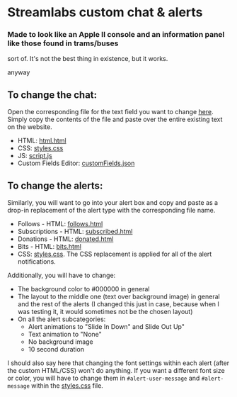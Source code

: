 # Streamlabs custom chat & alerts
### Made to look like an Apple II console and an information panel like those found in trams/buses

sort of. It's not the best thing in existence, but it works.

anyway

## To change the chat:
Open the corresponding file for the text field you want to change [here](https://streamlabs.com/dashboard#/chatbox). Simply copy the contents of the file and paste over the entire existing text on the website.

- HTML: [html.html](html.html)
- CSS: [styles.css](styles.css)
- JS: [script.js](script.js)
- Custom Fields Editor: [customFields.json](customFields.json)

## To change the alerts:
Similarly, you will want to go into your alert box and copy and paste as a drop-in replacement of the alert type with the corresponding file name.

- Follows - HTML: [follows.html](alerts/follows.html)
- Subscriptions - HTML: [subscribed.html](alerts/subscribed.html)
- Donations - HTML: [donated.html](alerts/donated.html)
- Bits - HTML: [bits.html](alerts/bits.html)
- CSS: [styles.css](alerts/styles.css). The CSS replacement is applied for all of the alert notifications.

Additionally, you will have to change:
- The background color to #000000 in general
- The layout to the middle one (text over background image) in general and the rest of the alerts (I changed this just in case, because when I was testing it, it would sometimes not be the chosen layout)
- On all the alert subcategories:
  - Alert animations to "Slide In Down" and Slide Out Up"
  - Text animation to "None"
  - No background image
  - 10 second duration

I should also say here that changing the font settings within each alert (after the custom HTML/CSS) won't do anything. If you want a different font size or color, you will have to change them in `#alert-user-message` and `#alert-message` within the [styles.css](alerts/styles.css) file.

